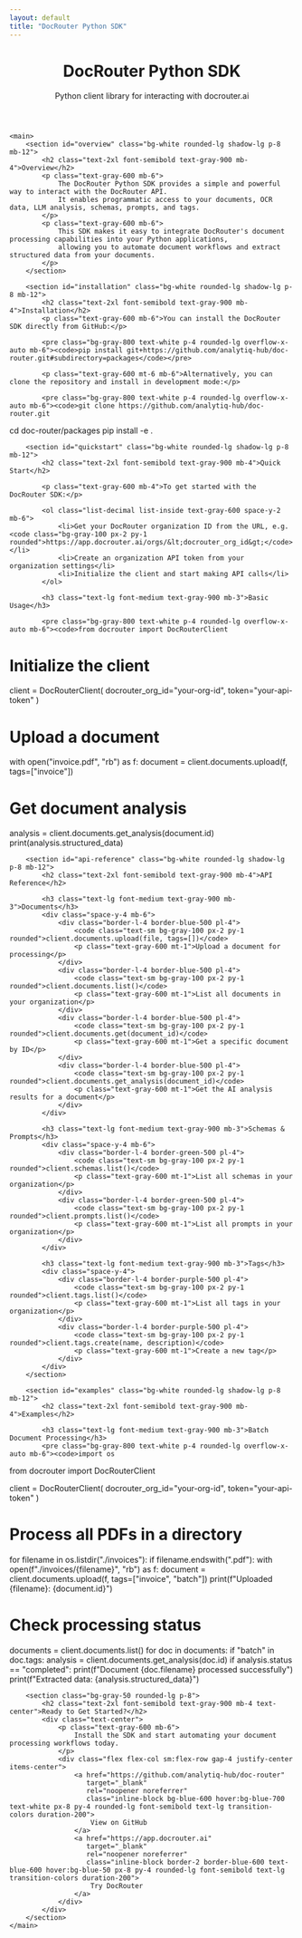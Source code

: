 ```yaml
---
layout: default
title: "DocRouter Python SDK"
---
```


<div class="max-w-6xl mx-auto px-4 sm:px-6 md:px-8 py-4 md:py-12">
    <header class="text-center md:mb-12 mb-4">
        <h1 class="text-4xl font-bold text-gray-900 mb-4 hidden sm:block">DocRouter Python SDK</h1>
        <div class="text-xl text-gray-600">
            <p class="mb-2">Python client library for interacting with docrouter.ai</p>
        </div>
    </header>

    <main>
        <section id="overview" class="bg-white rounded-lg shadow-lg p-8 mb-12">
            <h2 class="text-2xl font-semibold text-gray-900 mb-4">Overview</h2>
            <p class="text-gray-600 mb-6">
                The DocRouter Python SDK provides a simple and powerful way to interact with the DocRouter API.
                It enables programmatic access to your documents, OCR data, LLM analysis, schemas, prompts, and tags.
            </p>
            <p class="text-gray-600 mb-6">
                This SDK makes it easy to integrate DocRouter's document processing capabilities into your Python applications,
                allowing you to automate document workflows and extract structured data from your documents.
            </p>
        </section>

        <section id="installation" class="bg-white rounded-lg shadow-lg p-8 mb-12">
            <h2 class="text-2xl font-semibold text-gray-900 mb-4">Installation</h2>
            <p class="text-gray-600 mb-6">You can install the DocRouter SDK directly from GitHub:</p>

            <pre class="bg-gray-800 text-white p-4 rounded-lg overflow-x-auto mb-6"><code>pip install git+https://github.com/analytiq-hub/doc-router.git#subdirectory=packages</code></pre>

            <p class="text-gray-600 mt-6 mb-6">Alternatively, you can clone the repository and install in development mode:</p>

            <pre class="bg-gray-800 text-white p-4 rounded-lg overflow-x-auto mb-6"><code>git clone https://github.com/analytiq-hub/doc-router.git
cd doc-router/packages
pip install -e .</code></pre>
        </section>

        <section id="quickstart" class="bg-white rounded-lg shadow-lg p-8 mb-12">
            <h2 class="text-2xl font-semibold text-gray-900 mb-4">Quick Start</h2>

            <p class="text-gray-600 mb-4">To get started with the DocRouter SDK:</p>

            <ol class="list-decimal list-inside text-gray-600 space-y-2 mb-6">
                <li>Get your DocRouter organization ID from the URL, e.g. <code class="bg-gray-100 px-2 py-1 rounded">https://app.docrouter.ai/orgs/&lt;docrouter_org_id&gt;</code></li>
                <li>Create an organization API token from your organization settings</li>
                <li>Initialize the client and start making API calls</li>
            </ol>

            <h3 class="text-lg font-medium text-gray-900 mb-3">Basic Usage</h3>

            <pre class="bg-gray-800 text-white p-4 rounded-lg overflow-x-auto mb-6"><code>from docrouter import DocRouterClient

# Initialize the client
client = DocRouterClient(
    docrouter_org_id="your-org-id",
    token="your-api-token"
)

# Upload a document
with open("invoice.pdf", "rb") as f:
    document = client.documents.upload(f, tags=["invoice"])

# Get document analysis
analysis = client.documents.get_analysis(document.id)
print(analysis.structured_data)</code></pre>
        </section>

        <section id="api-reference" class="bg-white rounded-lg shadow-lg p-8 mb-12">
            <h2 class="text-2xl font-semibold text-gray-900 mb-4">API Reference</h2>

            <h3 class="text-lg font-medium text-gray-900 mb-3">Documents</h3>
            <div class="space-y-4 mb-6">
                <div class="border-l-4 border-blue-500 pl-4">
                    <code class="text-sm bg-gray-100 px-2 py-1 rounded">client.documents.upload(file, tags=[])</code>
                    <p class="text-gray-600 mt-1">Upload a document for processing</p>
                </div>
                <div class="border-l-4 border-blue-500 pl-4">
                    <code class="text-sm bg-gray-100 px-2 py-1 rounded">client.documents.list()</code>
                    <p class="text-gray-600 mt-1">List all documents in your organization</p>
                </div>
                <div class="border-l-4 border-blue-500 pl-4">
                    <code class="text-sm bg-gray-100 px-2 py-1 rounded">client.documents.get(document_id)</code>
                    <p class="text-gray-600 mt-1">Get a specific document by ID</p>
                </div>
                <div class="border-l-4 border-blue-500 pl-4">
                    <code class="text-sm bg-gray-100 px-2 py-1 rounded">client.documents.get_analysis(document_id)</code>
                    <p class="text-gray-600 mt-1">Get the AI analysis results for a document</p>
                </div>
            </div>

            <h3 class="text-lg font-medium text-gray-900 mb-3">Schemas & Prompts</h3>
            <div class="space-y-4 mb-6">
                <div class="border-l-4 border-green-500 pl-4">
                    <code class="text-sm bg-gray-100 px-2 py-1 rounded">client.schemas.list()</code>
                    <p class="text-gray-600 mt-1">List all schemas in your organization</p>
                </div>
                <div class="border-l-4 border-green-500 pl-4">
                    <code class="text-sm bg-gray-100 px-2 py-1 rounded">client.prompts.list()</code>
                    <p class="text-gray-600 mt-1">List all prompts in your organization</p>
                </div>
            </div>

            <h3 class="text-lg font-medium text-gray-900 mb-3">Tags</h3>
            <div class="space-y-4">
                <div class="border-l-4 border-purple-500 pl-4">
                    <code class="text-sm bg-gray-100 px-2 py-1 rounded">client.tags.list()</code>
                    <p class="text-gray-600 mt-1">List all tags in your organization</p>
                </div>
                <div class="border-l-4 border-purple-500 pl-4">
                    <code class="text-sm bg-gray-100 px-2 py-1 rounded">client.tags.create(name, description)</code>
                    <p class="text-gray-600 mt-1">Create a new tag</p>
                </div>
            </div>
        </section>

        <section id="examples" class="bg-white rounded-lg shadow-lg p-8 mb-12">
            <h2 class="text-2xl font-semibold text-gray-900 mb-4">Examples</h2>

            <h3 class="text-lg font-medium text-gray-900 mb-3">Batch Document Processing</h3>
            <pre class="bg-gray-800 text-white p-4 rounded-lg overflow-x-auto mb-6"><code>import os
from docrouter import DocRouterClient

client = DocRouterClient(
    docrouter_org_id="your-org-id",
    token="your-api-token"
)

# Process all PDFs in a directory
for filename in os.listdir("./invoices"):
    if filename.endswith(".pdf"):
        with open(f"./invoices/{filename}", "rb") as f:
            document = client.documents.upload(f, tags=["invoice", "batch"])
            print(f"Uploaded {filename}: {document.id}")

# Check processing status
documents = client.documents.list()
for doc in documents:
    if "batch" in doc.tags:
        analysis = client.documents.get_analysis(doc.id)
        if analysis.status == "completed":
            print(f"Document {doc.filename} processed successfully")
            print(f"Extracted data: {analysis.structured_data}")
</code></pre>
        </section>

        <section class="bg-gray-50 rounded-lg p-8">
            <h2 class="text-2xl font-semibold text-gray-900 mb-4 text-center">Ready to Get Started?</h2>
            <div class="text-center">
                <p class="text-gray-600 mb-6">
                    Install the SDK and start automating your document processing workflows today.
                </p>
                <div class="flex flex-col sm:flex-row gap-4 justify-center items-center">
                    <a href="https://github.com/analytiq-hub/doc-router"
                       target="_blank"
                       rel="noopener noreferrer"
                       class="inline-block bg-blue-600 hover:bg-blue-700 text-white px-8 py-4 rounded-lg font-semibold text-lg transition-colors duration-200">
                        View on GitHub
                    </a>
                    <a href="https://app.docrouter.ai"
                       target="_blank"
                       rel="noopener noreferrer"
                       class="inline-block border-2 border-blue-600 text-blue-600 hover:bg-blue-50 px-8 py-4 rounded-lg font-semibold text-lg transition-colors duration-200">
                        Try DocRouter
                    </a>
                </div>
            </div>
        </section>
    </main>
</div>